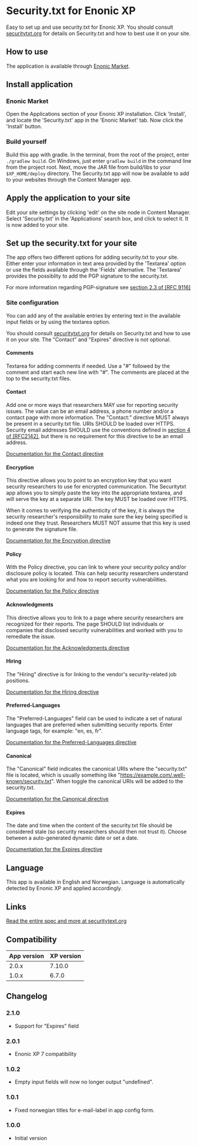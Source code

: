 # Security.txt for Enonic XP
Easy to set up and use security.txt for Enonic XP. You should consult [securitytxt.org](https://securitytxt.org/) for details on Security.txt and how to best use it on your site.

## How to use
The application is available through [Enonic Market](https://market.enonic.com/vendors/bouvet/securitytxt).

## Install application

### Enonic Market
Open the Applications section of your Enonic XP installation. Click 'Install', 
and locate the 'Security.txt' app in the 'Enonic Market' tab. Now click the 'Install'
button.

### Build yourself
Build this app with gradle. In the terminal, from the root of the project, enter `./gradlew build`. On Windows, just enter `gradlew build`
in the command line from the project root. Next, move the JAR file from build/libs to your `$XP_HOME/deploy` directory. The Security.txt
app will now be available to add to your websites through the Content Manager app.

## Apply the application to your site
Edit your site settings by clicking 'edit' on the site node in Content Manager. Select 'Security.txt'
in the 'Applications' search box, and click to select it. It is now added to your site.

## Set up the security.txt for your site
The app offers two different options for adding security.txt to your site. Either enter your information in text area provided by the 'Textarea' option or use the fields available through the 'Fields' alternative. The 'Textarea' provides the possiblity to add the PGP signature to the security.txt. 

For more information regarding PGP-signature see [section 2.3 of [RFC 9116]](https://datatracker.ietf.org/doc/html/rfc9116#name-digital-signature)

### Site configuration
You can add any of the available entries by entering text in the available input fields or by using the textarea option.  

You should consult [securitytxt.org](https://securitytxt.org/) for details on Security.txt and how to use it on your site. The "Contact" and "Expires" directive is not optional. 

#### Comments
Textarea for adding comments if needed. Use a "#" followed by the comment and start each new line with "#". The comments are placed at the top to the security.txt files.

#### Contact
Add one or more ways that researchers MAY use for reporting security issues.  The value can be an email address, a phone number and/or a contact page with more information.  The "Contact:" directive MUST always be present in a security.txt file.  URIs SHOULD be loaded over HTTPS.  Security email addresses SHOULD use the conventions defined in [section 4 of [RFC2142]](https://tools.ietf.org/html/rfc2142#section-4), but there is no requirement for this directive to be an email address.

[Documentation for the Contact directive](https://tools.ietf.org/html/draft-foudil-securitytxt-03#section-3.3)

#### Encryption
This directive allows you to point to an encryption key that you want security researchers to use for encrypted communication.  The Securitytxt app allows you to simply paste the key into the appropriate textarea, and will serve the key at a separate URI. The key MUST be loaded over HTTPS.

When it comes to verifying the authenticity of the key, it is always the security researcher's responsibility to make sure the key being specified is indeed one they trust.  Researchers MUST NOT assume that this key is used to generate the signature file.

[Documentation for the Encryption directive](https://tools.ietf.org/html/draft-foudil-securitytxt-03#section-3.4)

#### Policy
With the Policy directive, you can link to where your security policy and/or disclosure policy is located.  This can help security researchers understand what you are looking for and how to report security vulnerabilities.

[Documentation for the Policy directive](https://tools.ietf.org/html/draft-foudil-securitytxt-03#section-3.6)

#### Acknowledgments
This directive allows you to link to a page where security researchers are recognized for their reports.  The page SHOULD list individuals or companies that disclosed security vulnerabilities and worked with you to remediate the issue.

[Documentation for the Acknowledgments directive](https://tools.ietf.org/html/draft-foudil-securitytxt-03#section-3.7)

#### Hiring
The "Hiring" directive is for linking to the vendor's security-related job positions.

[Documentation for the Hiring directive](https://tools.ietf.org/html/draft-foudil-securitytxt-03#section-3.8)

#### Preferred-Languages
The "Preferred-Languages" field can be used to indicate a set of natural languages that are preferred when submitting security reports. Enter language tags, for example: "en, es, fr". 

[Documentation for the Preferred-Languages directive](https://www.rfc-editor.org/rfc/rfc9116#section-2.5.8)

#### Canonical
The "Canonical" field indicates the canonical URIs where the "security.txt" file is located, which is usually something like "https://example.com/.well-known/security.txt". When toggle the canonical URIs will be added to the security.txt.

[Documentation for the Canonical directive](https://www.rfc-editor.org/rfc/rfc9116#name-canonical)

#### Expires
The date and time when the content of the security.txt file should be considered stale (so security researchers should then not trust it). Choose between a auto-generated dynamic date or set a date. 

[Documentation for the Expires directive](https://www.rfc-editor.org/rfc/rfc9116#section-2.5.5)

## Language
This app is available in English and Norwegian. Language is automatically detected by Enonic XP and applied accordingly.

## Links
[Read the entire spec and more at securitytext.org](https://securitytext.org/)

## Compatibility

| App version | XP version |
| ----------- | ---------- |
| 2.0.x | 7.10.0 |
| 1.0.x | 6.7.0 |

## Changelog

### 2.1.0
* Support for "Expires" field

### 2.0.1
* Enonic XP 7 compatibility

### 1.0.2

* Empty input fields will now no longer output "undefined".

### 1.0.1

* Fixed norwegian titles for e-mail-label in app config form.

### 1.0.0

* Initial version
